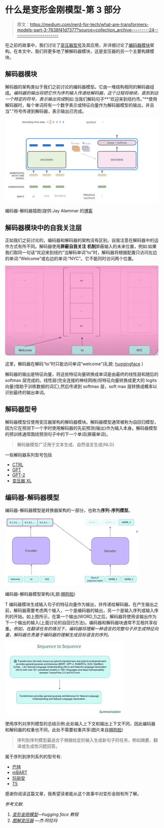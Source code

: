 # 什么是变形金刚模型-第 3 部分

> 原文：<https://medium.com/nerd-for-tech/what-are-transformers-models-part-3-7638f41d7377?source=collection_archive---------24----------------------->

在之前的故事中，我们讨论了[变压器型号](/nerd-for-tech/what-are-transformers-models-part-1-cf7ec6e8b3e8)及其应用，并详细讨论了[编码器模块](/nerd-for-tech/what-are-transformers-models-part-2-83ddc20c038e)架构。在本文中，我们将更多地了解解码器模块，这是变压器的另一个主要构建模块。

## 解码器模块

解码器的架构类似于我们之前讨论的编码器模型。它由一堆结构相同的解码器组成。*编码器的输出将把它作为序列输入传递给解码器，这个过程将继续，直到到达一个特定的符号，表示输出完成*例如:当我们解码句子**“欢迎来到纽约市。”**使用解码器时，每个单词将有一个数字表示或特征向量作为解码器模型的输出，并且当"."符号传递到解码器，表示输出已完成。

![](img/4336e8334a34ba69a8a8d9ad47e92967.png)

编码器-解码器插图(提供:Jay Alammar 的[博客](http://jalammar.github.io/illustrated-transformer/)

## 解码器模块中的自我关注层

正如我们之前讨论的，编码器和解码器的架构没有区别。自我注意在解码器中的运作方式有所不同。解码器使用**屏蔽自我关注** **机制**屏蔽输入的未来位置，例如:如果我们取同一句话“欢迎来到纽约”当解码单词“to”时，解码器将根据配置只访问左边的单词:“Welcome”或右边的单词:“NYC”。它不能同时访问两个位置。

![](img/02ec0c339527e4f4bc5ca6e8846333e9.png)

这里，解码器在解码“to”时只能访问单词“welcome”(礼貌: [huggingface](https://huggingface.co/course/chapter1/6?fw=pt) )

解码器的输出是特征向量，将这些特征向量转换成单词是由最终的线性层和随后的 softmax 层完成的。线性层(完全连接的神经网络)将特征向量转换成更大的 logits 向量(借助于训练数据的词汇),然后传递到 softmax 层，soft max 层转换成概率以识别最终的输出单词。

## 解码器型号

解码器模型仅使用变压器架构的解码器模块。解码器模型通常被称为自回归模型，因为它在预测下一个字时使用解码器的先前预测(输出)作为输入本身。解码器模型的预训练通常围绕预测句子中的下一个单词(屏蔽单词)。

> 解码器模型广泛用于文本生成、自然语言生成(NLG)

一些解码器系列型号包括

*   [CTRL](https://huggingface.co/transformers/model_doc/ctrl.html)
*   [GPT](https://huggingface.co/transformers/model_doc/gpt.html)
*   [GPT-2](https://huggingface.co/transformers/model_doc/gpt2.html)
*   [变压器 XL](https://huggingface.co/transformers/model_doc/transformerxl.html)

## 编码器-解码器模型

编码器-解码器模型是转换器架构的一部分，也称为**序列-序列模型**。

![](img/9a85258a3468d98bc155041ce218a15a.png)

编码器-解码器模型架构(礼貌:[拥抱脸](https://huggingface.co/course/chapter1/7?fw=pt))

T 编码器模块生成输入句子的特征向量作为输出，并传递给解码器。在产生输出之前，解码器需要考虑两个输入，一个是编码器的输出，另一个是输入序列或输入序列的开始。如上图所示，在第一个输出(WORD_1)之后，解码器将使用该输出作为下一个输出的输入(上面讨论的自回归方法)。编码器和解码器块通常不互相共享权重。*例如，在翻译任务的情况下，编码器将理解一种语言的完整句子并生成特征向量，解码器负责基于编码器的理解生成目标语言的序列。*

![](img/2bb067a43b9b2f99f125c662fbe1fdbd.png)

使用序列对序列模型的总结示例:此处输入上下文和输出上下文不同，因此编码器和解码器的权重也不同，此处不需要权重共享(图片来自[拥抱脸](https://huggingface.co/course/chapter1/7?fw=pt))

> 序列到序列模型最适合于根据给定的输入生成新句子的任务，例如摘要、翻译或生成性问题回答。

属于序列到序列系列的型号有:

*   [巴特](https://huggingface.co/transformers/model_doc/bart.html)
*   [mBART](https://huggingface.co/transformers/model_doc/mbart.html)
*   [玛丽安](https://huggingface.co/transformers/model_doc/marian.html)
*   [T5](https://huggingface.co/transformers/model_doc/t5.html)

感谢你阅读这篇文章，我希望读者能从这个故事中对变形金刚有所了解。

*参考文献:*

1.  [*变形金刚模型*](https://huggingface.co/course/chapter1?fw=pt)*—hugging face 教程*
2.  [*图解变压器*](http://jalammar.github.io/illustrated-transformer/) *—杰·阿拉玛*